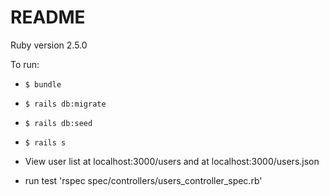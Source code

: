 # README

Ruby version 2.5.0


To run:


* `$ bundle`

* `$ rails db:migrate`

* `$ rails db:seed`

* `$ rails s`

* View user list at localhost:3000/users and at localhost:3000/users.json

* run test 'rspec spec/controllers/users_controller_spec.rb'
